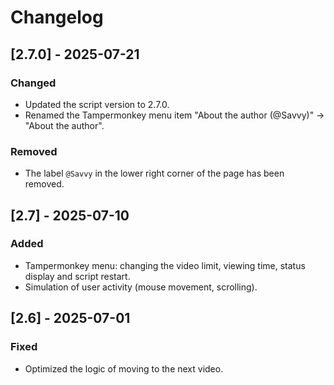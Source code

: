 # Changelog

## [2.7.0] - 2025-07-21
### Changed
- Updated the script version to 2.7.0.
- Renamed the Tampermonkey menu item "About the author (@Savvy)" → "About the author".

### Removed
- The label `@Savvy` in the lower right corner of the page has been removed.

## [2.7] - 2025-07-10
### Added
- Tampermonkey menu: changing the video limit, viewing time, status display and script restart.
- Simulation of user activity (mouse movement, scrolling).

## [2.6] - 2025-07-01
### Fixed
- Optimized the logic of moving to the next video.
